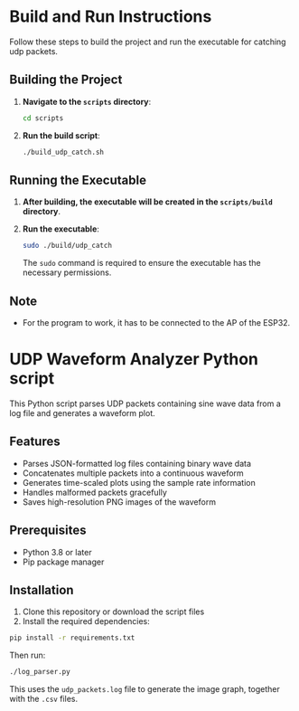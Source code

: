 # Build and Run Instructions

Follow these steps to build the project and run the executable for catching udp packets.

## Building the Project

1. **Navigate to the `scripts` directory**:
    ```sh
    cd scripts
    ```

2. **Run the build script**:
    ```sh
    ./build_udp_catch.sh
    ```


## Running the Executable

1. **After building, the executable will be created in the `scripts/build` directory**.
   
2. **Run the executable**:
    ```sh
    sudo ./build/udp_catch
    ```

   The `sudo` command is required to ensure the executable has the necessary permissions.

## Note

- For the program to work, it has to be connected to the AP of the ESP32.

# UDP Waveform Analyzer Python script

This Python script parses UDP packets containing sine wave data from a log file and generates a waveform plot.

## Features

- Parses JSON-formatted log files containing binary wave data
- Concatenates multiple packets into a continuous waveform
- Generates time-scaled plots using the sample rate information
- Handles malformed packets gracefully
- Saves high-resolution PNG images of the waveform

## Prerequisites

- Python 3.8 or later
- Pip package manager

## Installation

1. Clone this repository or download the script files
2. Install the required dependencies:

```bash
pip install -r requirements.txt
```

Then run: 
```bash
./log_parser.py
```
This uses the `udp_packets.log` file to generate the image graph, together with the `.csv` files.